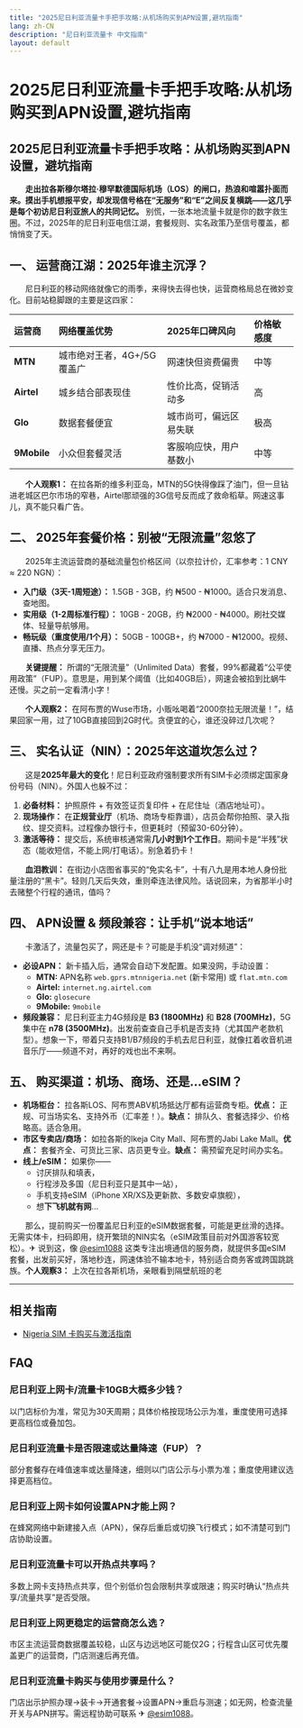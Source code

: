 ```yaml
---
title: "2025尼日利亚流量卡手把手攻略:从机场购买到APN设置,避坑指南"
lang: zh-CN
description: "尼日利亚流量卡 中文指南"
layout: default
---
```

# 2025尼日利亚流量卡手把手攻略:从机场购买到APN设置,避坑指南

## 2025尼日利亚流量卡手把手攻略：从机场购买到APN设置，避坑指南

　　**走出拉各斯穆尔塔拉·穆罕默德国际机场（LOS）的闸口，热浪和喧嚣扑面而来。摸出手机想报平安，却发现信号格在“无服务”和“E”之间反复横跳——这几乎是每个初访尼日利亚旅人的共同记忆。** 别慌，一张本地流量卡就是你的数字救生圈。不过，2025年的尼日利亚电信江湖，套餐规则、实名政策乃至信号覆盖，都悄悄变了天。

## 一、 运营商江湖：2025年谁主沉浮？
　　尼日利亚的移动网络就像它的雨季，来得快去得也快，运营商格局总在微妙变化。目前站稳脚跟的主要是这四家：

| 运营商 | 网络覆盖优势        | 2025年口碑风向         | 价格敏感度 |
| :----- | :------------------ | :--------------------- | :--------- |
| **MTN** | 城市绝对王者，4G+/5G覆盖广 | 网速快但资费偏贵        | 中等       |
| **Airtel** | 城乡结合部表现佳      | 性价比高，促销活动多    | 高         |
| **Glo**   | 数据套餐便宜          | 城市尚可，偏远区易失联  | 极高       |
| **9Mobile** | 小众但套餐灵活        | 客服响应快，用户基数小  | 中等       |

　　**个人观察1：** 在拉各斯的维多利亚岛，MTN的5G快得像踩了油门，但一旦钻进老城区巴尔市场的窄巷，Airtel那顽强的3G信号反而成了救命稻草。网速这事儿，真不能只看广告。

## 二、 2025年套餐价格：别被“无限流量”忽悠了
　　2025年主流运营商的基础流量包价格区间（以奈拉计价，汇率参考：1 CNY ≈ 220 NGN）：

*   **入门级（3天-1周短途）：** 1.5GB - 3GB，约 ₦500 - ₦1000。适合只发消息、查地图。
*   **实用级（1-2周标准行程）：** 10GB - 20GB，约 ₦2000 - ₦4000。刷社交媒体、轻量导航够用。
*   **畅玩级（重度使用/1个月）：** 50GB - 100GB+，约 ₦7000 - ₦12000。视频、直播、热点分享无压力。

　　**关键提醒：** 所谓的“无限流量”（Unlimited Data）套餐，99%都藏着“公平使用政策”（FUP）。意思是，用到某个阈值（比如40GB后），网速会被掐到比蜗牛还慢。买之前一定看清小字！

　　**个人观察2：** 在阿布贾的Wuse市场，小贩吆喝着“2000奈拉无限流量！”，结果回家一用，过了10GB直接回到2G时代。贪便宜的心，谁还没碎过几次呢？

## 三、 实名认证（NIN）：2025年这道坎怎么过？
　　这是**2025年最大的变化**！尼日利亚政府强制要求所有SIM卡必须绑定国家身份号码（NIN）。外国人也躲不过：

1.  **必备材料：** 护照原件 + 有效签证页复印件 + 在尼住址（酒店地址可）。
2.  **现场操作：** 在**正规营业厅**（机场、商场专柜靠谱），店员会帮你拍照、录入指纹、提交资料。过程像办银行卡，但更耗时（预留30-60分钟）。
3.  **激活等待：** 提交后，系统审核通常需**几小时到1个工作日**。期间卡是“半残”状态（能收短信，不能上网/打电话）。别急着扔卡！

　　**血泪教训：** 在街边小店图省事买的“免实名卡”，十有八九是用本地人身份批量注册的“黑卡”。轻则几天后失效，重则牵连法律风险。话说回来，为省那半小时去赌整个行程的通讯，值吗？

## 四、 APN设置 & 频段兼容：让手机“说本地话”
　　卡激活了，流量包买了，网还是卡？可能是手机没“调对频道”：

*   **必设APN：** 新卡插入后，通常会自动下发配置。如果没网，手动设置：
    *   **MTN:** APN名称 `web.gprs.mtnnigeria.net` (新卡常用) 或 `flat.mtn.com`
    *   **Airtel:** `internet.ng.airtel.com`
    *   **Glo:** `glosecure`
    *   **9Mobile:** `9mobile`
*   **频段兼容：** 尼日利亚主力4G频段是 **B3 (1800MHz)** 和 **B28 (700MHz)**，5G集中在 **n78 (3500MHz)**。出发前查查自己手机是否支持（尤其国产老款机型）。想象一下，带着只支持B1/B7频段的手机去尼日利亚，就像扛着收音机进音乐厅——频道不对，再好的戏也出不来啊。

## 五、 购买渠道：机场、商场、还是...eSIM？
*   **机场柜台：** 拉各斯LOS、阿布贾ABV机场抵达厅都有运营商专柜。**优点：** 正规、可当场实名、支持外币（汇率差！）。**缺点：** 排队久、套餐选择少、价格略高。适合急用。
*   **市区专卖店/商场：** 如拉各斯的Ikeja City Mall、阿布贾的Jabi Lake Mall。**优点：** 套餐齐全、可货比三家、店员更专业。**缺点：** 需预留充足时间办实名。
*   **线上/eSIM：** 如果你——
    *   讨厌排队和填表，
    *   行程涉及多国（尼日利亚只是其中一站），
    *   手机支持eSIM（iPhone XR/XS及更新款、多数安卓旗舰），
    *   想**下飞机就有网**...

　　那么，提前购买一份覆盖尼日利亚的eSIM数据套餐，可能是更丝滑的选择。无需实体卡，扫码即用，绕开繁琐的NIN实名（eSIM政策目前对外国游客较宽松）。✈ 说到这，像 [@esim1088](https://t.me/s/esim1088) 这类专注出境通信的服务商，就提供多国eSIM套餐，出发前买好，落地秒连，网速体验不输本地卡，特别适合商务客或跨国跳跳族。**个人观察3：** 上次在拉各斯机场，亲眼看到隔壁航班的老

<!-- crosslink -->
---

## 相关指南

- [Nigeria SIM 卡购买与激活指南](https://faciylike.github.io/nigeria-sim-guides)

<!-- BEGIN_NIGERIA_FAQ -->
## FAQ

### 尼日利亚上网卡/流量卡10GB大概多少钱？
以门店标价为准，常见为30天周期；具体价格按现场公示为准，重度使用可选择更高档位或叠加包。

### 尼日利亚流量卡是否限速或达量降速（FUP）？
部分套餐存在峰值速率或达量降速，细则以门店公示与小票为准；重度使用建议选择更高档位。

### 尼日利亚上网卡如何设置APN才能上网？
在蜂窝网络中新建接入点（APN），保存后重启或切换飞行模式；如不清楚可到门店协助设置。

### 尼日利亚流量卡可以开热点共享吗？
多数上网卡支持热点共享，但个别低价包会限制共享或限速；购买时确认“热点共享/流量共享”是否受限。

### 尼日利亚上网更稳定的运营商怎么选？
市区主流运营商数据覆盖较稳，山区与边远地区可能仅2G；行程含山区可优先覆盖更广的运营商，门店测速后再充值。

### 尼日利亚流量卡购买与使用步骤是什么？
门店出示护照办理→装卡→开通套餐→设置APN→重启与测速；如无网，检查流量开关与APN拼写。需远程协助可联系 ✈ [@esim1088](https://t.me/s/esim1088)。

<script type="application/ld+json">
{"@context": "https://schema.org", "@type": "FAQPage", "mainEntity": [{"@type": "Question", "name": "尼日利亚上网卡/流量卡10GB大概多少钱？", "acceptedAnswer": {"@type": "Answer", "text": "以门店标价为准，常见为30天周期；具体价格按现场公示为准，重度使用可选择更高档位或叠加包。"}}, {"@type": "Question", "name": "尼日利亚流量卡是否限速或达量降速（FUP）？", "acceptedAnswer": {"@type": "Answer", "text": "部分套餐存在峰值速率或达量降速，细则以门店公示与小票为准；重度使用建议选择更高档位。"}}, {"@type": "Question", "name": "尼日利亚上网卡如何设置APN才能上网？", "acceptedAnswer": {"@type": "Answer", "text": "在蜂窝网络中新建接入点（APN），保存后重启或切换飞行模式；如不清楚可到门店协助设置。"}}, {"@type": "Question", "name": "尼日利亚流量卡可以开热点共享吗？", "acceptedAnswer": {"@type": "Answer", "text": "多数上网卡支持热点共享，但个别低价包会限制共享或限速；购买时确认“热点共享/流量共享”是否受限。"}}, {"@type": "Question", "name": "尼日利亚上网更稳定的运营商怎么选？", "acceptedAnswer": {"@type": "Answer", "text": "市区主流运营商数据覆盖较稳，山区与边远地区可能仅2G；行程含山区可优先覆盖更广的运营商，门店测速后再充值。"}}, {"@type": "Question", "name": "尼日利亚流量卡购买与使用步骤是什么？", "acceptedAnswer": {"@type": "Answer", "text": "门店出示护照办理→装卡→开通套餐→设置APN→重启与测速；如无网，检查流量开关与APN拼写。需远程协助可联系 ✈ @esim1088。"}}]}
</script>
<!-- END_NIGERIA_FAQ -->
